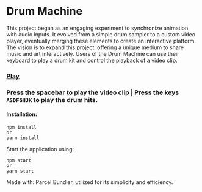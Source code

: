 # Drum Machine
This project began as an engaging experiment to synchronize animation with audio inputs. It evolved from a simple drum sampler to a custom video player, eventually merging these elements to create an interactive platform. The vision is to expand this project, offering a unique medium to share music and art interactively. Users of the Drum Machine can use their keyboard to play a drum kit and control the playback of a video clip.

### [Play](https://techture.github.io/drum-machine/)

### Press the spacebar to play the video clip | Press the keys `ASDFGHJK` to play the drum hits. 

#### Installation:

```
npm install
or 
yarn install
```

Start the application using:
```
npm start
or 
yarn start
```
Made with: Parcel Bundler, utilized for its simplicity and efficiency.
